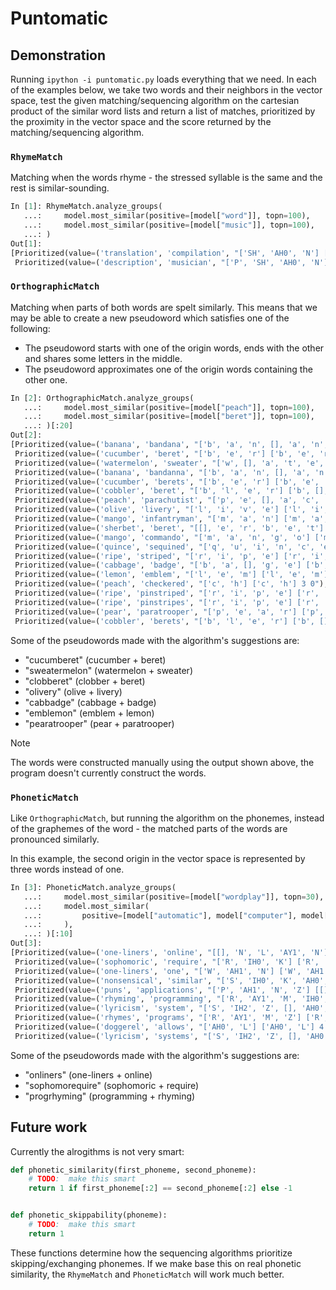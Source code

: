 # Puntomatic

## Demonstration

Running `ipython -i puntomatic.py` loads everything that we need.
In each of the examples below, we take two words and their neighbors in the vector space, test the given matching/sequencing algorithm on the cartesian product of the similar word lists and return a list of matches, prioritized by the proximity in the vector space and the score returned by the matching/sequencing algorithm.

### `RhymeMatch`

Matching when the words rhyme - the stressed syllable is the same and the rest is similar-sounding.

```python
In [1]: RhymeMatch.analyze_groups(
   ...:     model.most_similar(positive=[model["word"]], topn=100),
   ...:     model.most_similar(positive=[model["music"]], topn=100),
   ...: )
Out[1]: 
[Prioritized(value=('translation', 'compilation', "['SH', 'AH0', 'N'] ['SH', 'AH0', 'N']"), priority=1.190707282584782),
 Prioritized(value=('description', 'musician', "['P', 'SH', 'AH0', 'N'] [[], 'SH', 'AH0', 'N']"), priority=0.8092952440097605)]
```

### `OrthographicMatch`

Matching when parts of both words are spelt similarly.
This means that we may be able to create a new pseudoword which satisfies one of the following:
- The pseudoword starts with one of the origin words, ends with the other and shares some letters in the middle.
- The pseudoword approximates one of the origin words containing the other one.

```python
In [2]: OrthographicMatch.analyze_groups(
   ...:     model.most_similar(positive=[model["peach"]], topn=100),
   ...:     model.most_similar(positive=[model["beret"]], topn=100),
   ...: )[:20]
Out[2]: 
[Prioritized(value=('banana', 'bandana', "['b', 'a', 'n', [], 'a', 'n', 'a'] ['b', 'a', 'n', 'd', 'a', 'n', 'a'] 0 0"), priority=1.7521752392914536),
 Prioritized(value=('cucumber', 'beret', "['b', 'e', 'r'] ['b', 'e', 'r'] 5 0"), priority=1.600507378578186),
 Prioritized(value=('watermelon', 'sweater', "['w', [], 'a', 't', 'e', 'r'] ['w', 'e', 'a', 't', 'e', 'r'] 0 1"), priority=1.408820312739394),
 Prioritized(value=('banana', 'bandanna', "['b', 'a', 'n', [], 'a', 'n', [], 'a'] ['b', 'a', 'n', 'd', 'a', 'n', 'n', 'a'] 0 0"), priority=1.3995730949305312),
 Prioritized(value=('cucumber', 'berets', "['b', 'e', 'r'] ['b', 'e', 'r'] 5 0"), priority=1.2787667037138561),
 Prioritized(value=('cobbler', 'beret', "['b', 'l', 'e', 'r'] ['b', [], 'e', 'r'] 3 0"), priority=1.2242718935012817),
 Prioritized(value=('peach', 'parachutist', "['p', 'e', [], 'a', 'c', 'h'] ['p', 'a', 'r', 'a', 'c', 'h'] 0 0"), priority=1.2063584573696033),
 Prioritized(value=('olive', 'livery', "['l', 'i', 'v', 'e'] ['l', 'i', 'v', 'e'] 1 0"), priority=1.1066191064437305),
 Prioritized(value=('mango', 'infantryman', "['m', 'a', 'n'] ['m', 'a', 'n'] 0 8"), priority=1.1061496351137272),
 Prioritized(value=('sherbet', 'beret', "[[], 'e', 'r', 'b', 'e', 't'] ['b', 'e', 'r', [], 'e', 't'] 2 0"), priority=1.0987776517868042),
 Prioritized(value=('mango', 'commando', "['m', 'a', 'n', 'g', 'o'] ['m', 'a', 'n', 'd', 'o'] 0 3"), priority=1.0937462144529313),
 Prioritized(value=('quince', 'sequined', "['q', 'u', 'i', 'n', 'c', 'e'] ['q', 'u', 'i', 'n', [], 'e'] 0 2"), priority=1.0907665764470238),
 Prioritized(value=('ripe', 'striped', "['r', 'i', 'p', 'e'] ['r', 'i', 'p', 'e'] 0 2"), priority=1.08471233817734),
 Prioritized(value=('cabbage', 'badge', "['b', 'a', [], 'g', 'e'] ['b', 'a', 'd', 'g', 'e'] 3 0"), priority=1.0840953955584745),
 Prioritized(value=('lemon', 'emblem', "['l', 'e', 'm'] ['l', 'e', 'm'] 0 3"), priority=0.9980275453260354),
 Prioritized(value=('peach', 'checkered', "['c', 'h'] ['c', 'h'] 3 0"), priority=0.9872452005440095),
 Prioritized(value=('ripe', 'pinstriped', "['r', 'i', 'p', 'e'] ['r', 'i', 'p', 'e'] 0 5"), priority=0.9849596686663276),
 Prioritized(value=('ripe', 'pinstripes', "['r', 'i', 'p', 'e'] ['r', 'i', 'p', 'e'] 0 5"), priority=0.9837399806427811),
 Prioritized(value=('pear', 'paratrooper', "['p', 'e', 'a', 'r'] ['p', 'e', [], 'r'] 0 8"), priority=0.9785501784792672),
 Prioritized(value=('cobbler', 'berets', "['b', 'l', 'e', 'r'] ['b', [], 'e', 'r'] 3 0"), priority=0.9781636465137211)]
```

Some of the pseudowords made with the algorithm's suggestions are:
- "cucumberet" (cucumber + beret)
- "sweatermelon" (watermelon + sweater)
- "clobberet" (clobber + beret)
- "olivery" (olive + livery)
- "cabbadge" (cabbage + badge)
- "emblemon" (emblem + lemon)
- "pearatrooper" (pear + paratrooper)

> [!NOTE]
> The words were constructed manually using the output shown above, the program doesn't currently construct the words.

### `PhoneticMatch`

Like `OrthographicMatch`, but running the algorithm on the phonemes, instead of the graphemes of the word - the matched parts of the words are pronounced similarly.

In this example, the second origin in the vector space is represented by three words instead of one.

```python
In [3]: PhoneticMatch.analyze_groups(
   ...:     model.most_similar(positive=[model["wordplay"]], topn=30),
   ...:     model.most_similar(
   ...:         positive=[model["automatic"], model["computer"], model["program"]], topn=100
   ...:     ),
   ...: )[:10]
Out[3]: 
[Prioritized(value=('one-liners', 'online', "[[], 'N', 'L', 'AY1', 'N'] ['AO1', 'N', 'L', 'AY2', 'N'] 2 0"), priority=1.234040661377108),
 Prioritized(value=('sophomoric', 'require', "['R', 'IH0', 'K'] ['R', 'IH0', 'K'] 6 0"), priority=1.1780929696755535),
 Prioritized(value=('one-liners', 'one', "['W', 'AH1', 'N'] ['W', 'AH1', 'N'] 0 0"), priority=1.1619160099705752),
 Prioritized(value=('nonsensical', 'similar', "['S', 'IH0', 'K', 'AH0', 'L'] ['S', 'IH1', 'M', 'AH0', 'L'] 6 0"), priority=1.1580669671242383),
 Prioritized(value=('puns', 'applications', "['P', 'AH1', 'N', 'Z'] [[], 'AH0', 'N', 'Z'] 0 7"), priority=1.1313672180477852),
 Prioritized(value=('rhyming', 'programming', "['R', 'AY1', 'M', 'IH0', 'NG'] ['R', 'AE2', 'M', 'IH0', 'NG'] 0 4"), priority=1.0772763038313826),
 Prioritized(value=('lyricism', 'system', "['S', 'IH2', 'Z', [], 'AH0', 'M'] ['S', 'IH1', 'S', 'T', 'AH0', 'M'] 4 0"), priority=0.9361117530255925),
 Prioritized(value=('rhymes', 'programs', "['R', 'AY1', 'M', 'Z'] ['R', 'AE2', 'M', 'Z'] 0 4"), priority=0.9195497664619481),
 Prioritized(value=('doggerel', 'allows', "['AH0', 'L'] ['AH0', 'L'] 4 0"), priority=0.8909283855176682),
 Prioritized(value=('lyricism', 'systems', "['S', 'IH2', 'Z', [], 'AH0', 'M'] ['S', 'IH1', 'S', 'T', 'AH0', 'M'] 4 0"), priority=0.8856206272858103)]
```

Some of the pseudowords made with the algorithm's suggestions are:
- "onliners" (one-liners + online)
- "sophomorequire" (sophomoric + require)
- "progrhyming" (programming + rhyming)

## Future work

Currently the alrogithms is not very smart:

```python
def phonetic_similarity(first_phoneme, second_phoneme):
    # TODO:  make this smart
    return 1 if first_phoneme[:2] == second_phoneme[:2] else -1


def phonetic_skippability(phoneme):
    # TODO:  make this smart
    return 1
```

These functions determine how the sequencing algorithms prioritize skipping/exchanging phonemes. If we make base this on real phonetic similarity, the `RhymeMatch` and `PhoneticMatch` will work much better. 